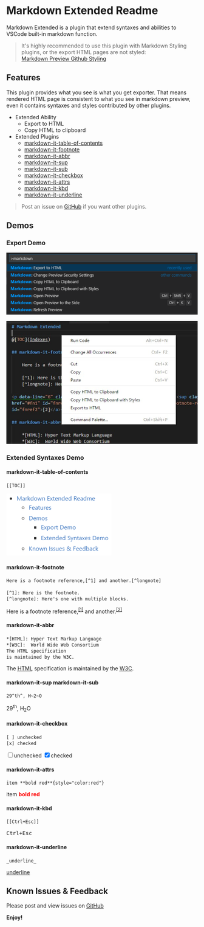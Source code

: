 # Markdown Extended Readme

Markdown Extended is a plugin that extend syntaxes and abilities to VSCode built-in markdown function.

> It's highly recommended to use this plugin with Markdown Styling plugins, or the export HTML pages are not styled:  
> [Markdown Preview Github Styling](https://marketplace.visualstudio.com/items?itemName=bierner.markdown-preview-github-styles)

## Features

This plugin provides what you see is what you get exporter. That means rendered HTML page is consistent to what you see in markdown preview, even it contains syntaxes and styles contributed by other plugins.

- Extended Ability
    - Export to HTML
    - Copy HTML to clipboard
- Extended Plugins
    - [markdown-it-table-of-contents](https://www.npmjs.com/package/markdown-it-table-of-contents)
    - [markdown-it-footnote](https://www.npmjs.com/package/markdown-it-footnote)
    - [markdown-it-abbr](https://www.npmjs.com/package/markdown-it-abbr)
    - [markdown-it-sup](https://www.npmjs.com/package/markdown-it-sup)
    - [markdown-it-sub](https://www.npmjs.com/package/markdown-it-sub)
    - [markdown-it-checkbox](https://www.npmjs.com/package/markdown-it-checkbox)
    - [markdown-it-attrs](https://www.npmjs.com/package/markdown-it-attrs)
    - [markdown-it-kbd](https://www.npmjs.com/package/markdown-it-kbd)
    - [markdown-it-underline](https://www.npmjs.com/package/markdown-it-underline)

> Post an issue on [GitHub][issues] if you want other plugins.

## Demos

### Export Demo

![command](./images/command-demo.png)

![menu](./images/menu-demo.png)

### Extended Syntaxes Demo

#### markdown-it-table-of-contents

    [[TOC]]

![toc](./images/toc-demo.png)

#### markdown-it-footnote

    Here is a footnote reference,[^1] and another.[^longnote]

    [^1]: Here is the footnote.
    [^longnote]: Here's one with multiple blocks.

<p data-line="6" class="code-line">Here is a footnote reference,<sup class="footnote-ref"><a href="#fn1" id="fnref1">[1]</a></sup> and another.<sup class="footnote-ref"><a href="#fn2" id="fnref2">[2]</a></sup></p>

#### markdown-it-abbr

    *[HTML]: Hyper Text Markup Language
    *[W3C]:  World Wide Web Consortium
    The HTML specification
    is maintained by the W3C.

<p data-line="15" class="code-line">The <abbr title="Hyper Text Markup Language">HTML</abbr> specification
is maintained by the <abbr title="World Wide Web Consortium">W3C</abbr>.</p>

#### markdown-it-sup markdown-it-sub

    29^th^, H~2~O

<p data-line="20" class="code-line">29<sup>th</sup>, H<sub>2</sub>O</p>

#### markdown-it-checkbox

    [ ] unchecked
    [x] checked

<p data-line="24" class="code-line"><input type="checkbox" id="checkbox71"><label for="checkbox71">unchecked</label>
<input type="checkbox" id="checkbox70" checked="true"><label for="checkbox70">checked</label></p>


#### markdown-it-attrs

    item **bold red**{style="color:red"}

<p data-line="40" class="code-line">item <strong style="color:red">bold red</strong></p>

#### markdown-it-kbd

    [[Ctrl+Esc]]

<p data-line="44" class="code-line"><kbd>Ctrl+Esc</kbd></p>

#### markdown-it-underline

    _underline_

<p data-line="48" class="code-line"><u>underline</u></p>

## Known Issues & Feedback

Please post and view issues on [GitHub][issues]

**Enjoy!**

[issues]: https://github.com/qjebbs/vscode-markdown-extended/issues "Post issues"
